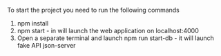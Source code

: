 To start the project you need to run the following commands
1. npm install
2. npm start - in will launch the web application on localhost:4000
3. Open a separate terminal and launch npm run start-db - it will launch fake API json-server
